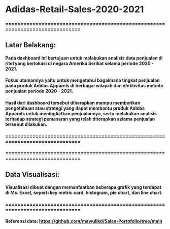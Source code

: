 # Adidas-Retail-Sales-2020-2021

#### ==============================================================================
## Latar Belakang:
#### Pada dashboard ini bertujuan untuk melakukan analisis data penjualan di ritel yang berlokasi di negara Amerika Serikat selama periode 2020 - 2021.
#### Fokus utamannya yaitu untuk mengetahui bagaimana tingkat penjualan pada produk Adidas Apparels di berbagai wilayah dan efektivitas metode penjualan periode 2020 - 2021.
#### Hasil dari dashboard tersebut diharapkan mampu memberikan pengetahuan atau strategi yang dapat membantu produk Adidas Apparels untuk meningkatkan penjualannya, serta melakukan analisis terhadap strategi pemasaran yang telah diterapkan selama penjualan tersebut dilakukan.
#### ==============================================================================


#### ==============================================================================
## Data Visualisasi:
#### Visualisasi dibuat dengan memanfaatkan beberapa grafik yang terdapat di Ms. Excel, seperti key metric card, histogram, pie chart, dan line chart.
#### ==============================================================================


#### Referensi data: https://github.com/mawulikd/Sales-Portofolio/tree/main
